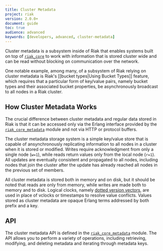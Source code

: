 ```yaml
---
title: Cluster Metadata
project: riak
version: 2.0.0+
document: guide
toc: true
audience: advanced
keywords: [developers, advanced, cluster-metadata]
---
```


Cluster metadata is a subsystem inside of Riak that enables systems built on top of [`riak_core`](https://github.com/basho/riak_core/blob/develop/src/riak_core_metadata.erl) to work with information that is stored cluster wide and can be read without blocking on communication over the network.

One notable example, among many, of a subsystem of Riak relying on cluster metadata is Riak's [[bucket types|Using Bucket Types]] feature, which requires that a particular form of key/value pairs, namely bucket types and their associated bucket properties, be asynchronously broadcast to all nodes in a Riak cluster.

## How Cluster Metadata Works

The crucial difference between cluster metadata and regular data stored in Riak is that it can be accessed only via the Erlang interface provided by the [`riak_core_metadata`](https://github.com/basho/riak_core/blob/develop/src/riak_core_metadata.erl) module and not via HTTP or protocol buffers.

The cluster metadata storage system is a simple key/value store that is capable of ansynchronously replicating information to all nodes in a cluster when it is stored or modified. Writes require acknowledgment from only a single node (`w=1`), while reads return values only from the local node (`r=1`). All updates are eventually consistent and propagated to all nodes, including nodes that join the cluster after the update has already reached all nodes in the previous set of members.

All cluster metadata is stored both in memory and on disk, but it should be noted that reads are only from memory, while writes are made both to memory and to disk. Logical clocks, namely [dotted version vectors](http://arxiv.org/abs/1011.5808), are used in place of vclocks or timestamps to resolve value conflicts. Values stored as cluster metadata are opaque Erlang terms addressed by both prefix and a key.

## API

The cluster metadata API is defined in the [`riak_core_metadata`](https://github.com/basho/riak_core/blob/develop/src/riak_core_metadata.erl) module. The API allows you to perform a variety of operations, including retrieving, modifying, and deleting metadata and iterating through metadata keys.